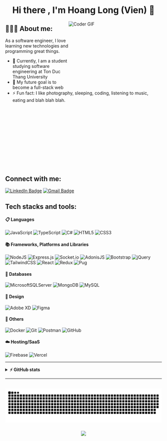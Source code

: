 <h1 align="center">Hi there , I'm Hoang Long (Vien) 👋</h1>

<img align="right" alt="Coder GIF" height=200 width=300 src="https://cdn.dribbble.com/users/1187836/screenshots/6539429/programer.gif" />

## 👨🏻‍💻 About me:
As a software engineer, I love learning new technologies and programming great things.
- 🔭 Currently, I am a student studying software engineering at Ton Duc Thang University
- 🌱 My future goal is to become a full-stack web
- ⚡ Fun fact: I like photography, sleeping, coding, listening to music, eating and blah blah blah.
<br>



<div style="margin: 200px;">

</div>

## Connect with me:
[![LinkedIn Badge](https://img.shields.io/badge/LinkedIn-21a3e2?style=flat&logo=linkedin&logoColor=white)](https://linkedin.com/in/vienhoanglong)
[![Gmail Badge](https://img.shields.io/badge/Gmail-d93025?style=flat&logo=gmail&logoColor=white)](mailto:vienhoanglong789@gmail.com)

## Tech stacks and tools:

#### 📋 Languages
![JavaScript](https://img.shields.io/badge/Javascript-%23323330.svg?style=plastic&logo=javascript&logoColor=%23F7DF1E)
![TypeScript](https://img.shields.io/badge/Typescript-%23007ACC.svg?style=plastic&logo=typescript&logoColor=white)
![C#](https://img.shields.io/badge/C%23-%23239120.svg?style=plastic&logo=c-sharp&logoColor=white)
![HTML5](https://img.shields.io/badge/HTML5-%23E34F26.svg?style=plastic&logo=html5&logoColor=white)
![CSS3](https://img.shields.io/badge/CSS3-%231572B6.svg?style=plastic&logo=css3&logoColor=white)
#### 📚 Frameworks, Platforms and Libraries
![NodeJS](https://img.shields.io/badge/Node.js-6DA55F?style=plastic&logo=node.js&logoColor=white)
![Express.js](https://img.shields.io/badge/Express.js-%23404d59.svg?style=plastic&logo=express&logoColor=%2361DAFB)
![Socket.io](https://img.shields.io/badge/Socket.io-black?style=plastic&logo=socket.io&badgeColor=010101)
![AdonisJS](https://img.shields.io/badge/AdonisJs-%23220052.svg?style=plastic&logo=adonisjs&logoColor=white)
![Bootstrap](https://img.shields.io/badge/Bootstrap-%23563D7C.svg?style=plastic&logo=bootstrap&logoColor=white)
![jQuery](https://img.shields.io/badge/Jquery-%230769AD.svg?style=plastic&logo=jquery&logoColor=white)
</br>
![TailwindCSS](https://img.shields.io/badge/Tailwindcss-%2338B2AC.svg?style=plastic&logo=tailwind-css&logoColor=white)
![React](https://img.shields.io/badge/React-%2320232a.svg?style=plastic&logo=react&logoColor=%2361DAFB)
![Redux](https://img.shields.io/badge/Redux-%23593d88.svg?style=plastic&logo=redux&logoColor=white)
![Pug](https://img.shields.io/badge/Pug-FFF?style=plastic&logo=pug&logoColor=A86454)

#### 💾 Databases
![MicrosoftSQLServer](https://img.shields.io/badge/Microsoft%20SQL%20Sever-CC2927?style=plastic&logo=microsoft%20sql%20server&logoColor=white)
![MongoDB](https://img.shields.io/badge/MongoDB-%234ea94b.svg?style=plastic&logo=mongodb&logoColor=white)
![MySQL](https://img.shields.io/badge/Mysql-%2300f.svg?style=plastic&logo=mysql&logoColor=white)

#### 🎨 Design
![Adobe XD](https://img.shields.io/badge/Adobe%20XD-470137?style=plastic&logo=Adobe%20XD&logoColor=#FF61F6)
![Figma](https://img.shields.io/badge/Figma-203759?style=plastic&logo=figma&logoColor=white)

#### 🥅 Others
![Docker](https://img.shields.io/badge/Docker-%230db7ed.svg?style=plastic&logo=docker&logoColor=white)
![Git](https://img.shields.io/badge/Git-%23F05033.svg?style=plastic&logo=git&logoColor=white)
![Postman](https://img.shields.io/badge/Postman-FF6C37?style=plastic&logo=postman&logoColor=white)
![GitHub](https://img.shields.io/badge/Github-%23121011.svg?style=plastic&logo=github&logoColor=white)

#### ☁️ Hosting/SaaS
![Firebase](https://img.shields.io/badge/Firebase-%23039BE5.svg?style=plastic&logo=firebase)
![Vercel](https://img.shields.io/badge/Vercel-%23000000.svg?style=plastic&logo=vercel&logoColor=white)
<hr/>

<details>
  <br />  
  <summary><b> ⚡ GitHub stats</b></summary>
  <p>
    <a href="https://github.com/vienhoanglong">
      <img height="180em" src="https://github-readme-stats-eight-theta.vercel.app/api?username=vienhoanglong&title_color=44AEA9&icon_color=44AEA9&text_color=fffefe&bg_color=0F172A&&show_icons=true&theme=vue-dark&include_all_commits=true&count_private=true"/>
      <img height="180em" src="https://github-readme-stats-eight-theta.vercel.app/api/top-langs/?username=vienhoanglong&layout=compact&langs_count=15&&title_color=44AEA9&icon_color=44AEA9&text_color=fffefe&bg_color=0F172A"/>
    </a>
  </p>
</details>
  <hr />
  <br>
  <div align="center">
    <img  src="img/grid-snake.svg"
      alt="vienhoanglong" />
  </div>

  <div align="center">

### <img src="https://komarev.com/ghpvc/?username=vienhoanglong&color=44AEA9">

<div>


